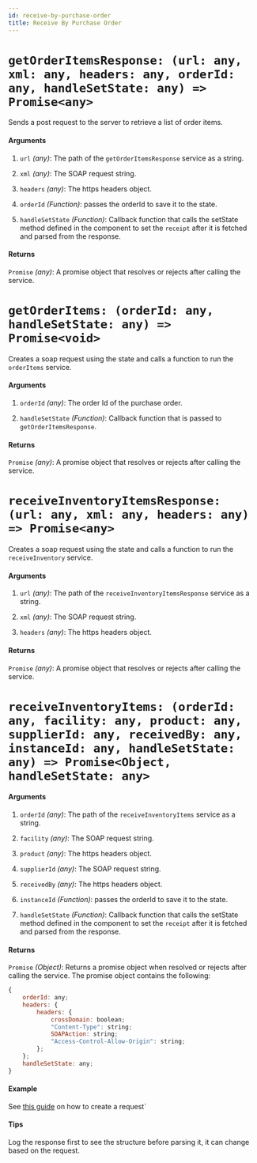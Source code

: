 ```yaml
---
id: receive-by-purchase-order
title: Receive By Purchase Order
---
```


# `getOrderItemsResponse: (url: any, xml: any, headers: any, orderId: any, handleSetState: any) => Promise<any>`

Sends a post request to the server to retrieve a list of order items.

#### Arguments

1. `url` _(any)_: The path of the `getOrderItemsResponse` service as a string.

2. `xml` _(any)_: The SOAP request string.

3. `headers` _(any)_: The https headers object.

4. `orderId` _(Function)_: passes the orderId to save it to the state.

5. `handleSetState` _(Function)_: Callback function that calls the setState method defined in the component to set the `receipt` after it is fetched and parsed from the response.

#### Returns

`Promise` _(any)_: A promise object that resolves or rejects after calling the service.

# `getOrderItems: (orderId: any, handleSetState: any) => Promise<void>`

Creates a soap request using the state and calls a function to run the `orderItems` service.

#### Arguments

1. `orderId` _(any)_: The order Id of the purchase order.

2. `handleSetState` _(Function)_: Callback function that is passed to `getOrderItemsResponse`.

#### Returns

`Promise` _(any)_: A promise object that resolves or rejects after calling the service.

# `receiveInventoryItemsResponse: (url: any, xml: any, headers: any) => Promise<any>`

Creates a soap request using the state and calls a function to run the `receiveInventory` service.

#### Arguments

1. `url` _(any)_: The path of the `receiveInventoryItemsResponse` service as a string.

2. `xml` _(any)_: The SOAP request string.

3. `headers` _(any)_: The https headers object.

#### Returns

`Promise` _(any)_: A promise object that resolves or rejects after calling the service.

# `receiveInventoryItems: (orderId: any, facility: any, product: any, supplierId: any, receivedBy: any, instanceId: any, handleSetState: any) => Promise<Object, handleSetState: any>`

#### Arguments

1. `orderId` _(any)_: The path of the `receiveInventoryItems` service as a string.

2. `facility` _(any)_: The SOAP request string.

3. `product` _(any)_: The https headers object.

4. `supplierId` _(any)_: The SOAP request string.

5. `receivedBy` _(any)_: The https headers object.

6. `instanceId` _(Function)_: passes the orderId to save it to the state.

7. `handleSetState` _(Function)_: Callback function that calls the setState method defined in the component to set the `receipt` after it is fetched and parsed from the response.

#### Returns

`Promise` _(Object)_: Returns a promise object when resolved or rejects after calling the service. The promise object contains the following:

```javascript
{
    orderId: any;
    headers: {
        headers: {
            crossDomain: boolean;
            "Content-Type": string;
            SOAPAction: string;
            "Access-Control-Allow-Origin": string;
        };
    };
    handleSetState: any;
}
```

#### Example

See [this guide](../guides/adding-processes) on how to create a request`

#### Tips

Log the response first to see the structure before parsing it, it can change based on the request.
